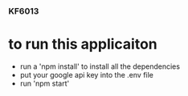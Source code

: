 ### KF6013

# to run this applicaiton 

* run a 'npm install' to install all the dependencies
* put your google api key into the .env file
* run 'npm start'